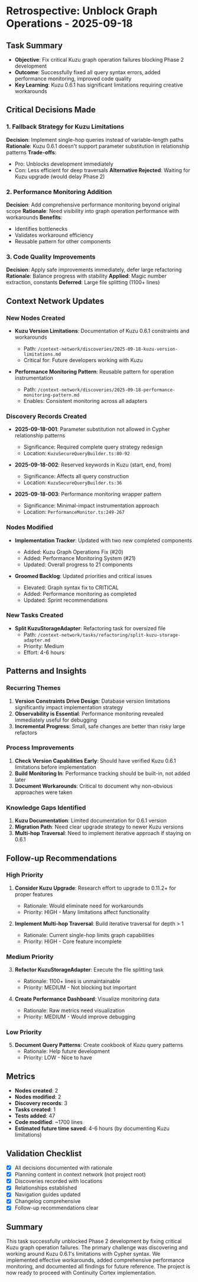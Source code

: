 # Retrospective: Unblock Graph Operations - 2025-09-18

## Task Summary
- **Objective**: Fix critical Kuzu graph operation failures blocking Phase 2 development
- **Outcome**: Successfully fixed all query syntax errors, added performance monitoring, improved code quality
- **Key Learning**: Kuzu 0.6.1 has significant limitations requiring creative workarounds

## Critical Decisions Made

### 1. Fallback Strategy for Kuzu Limitations
**Decision**: Implement single-hop queries instead of variable-length paths
**Rationale**: Kuzu 0.6.1 doesn't support parameter substitution in relationship patterns
**Trade-offs**:
- Pro: Unblocks development immediately
- Con: Less efficient for deep traversals
**Alternative Rejected**: Waiting for Kuzu upgrade (would delay Phase 2)

### 2. Performance Monitoring Addition
**Decision**: Add comprehensive performance monitoring beyond original scope
**Rationale**: Need visibility into graph operation performance with workarounds
**Benefits**:
- Identifies bottlenecks
- Validates workaround efficiency
- Reusable pattern for other components

### 3. Code Quality Improvements
**Decision**: Apply safe improvements immediately, defer large refactoring
**Rationale**: Balance progress with stability
**Applied**: Magic number extraction, constants
**Deferred**: Large file splitting (1100+ lines)

## Context Network Updates

### New Nodes Created
- **Kuzu Version Limitations**: Documentation of Kuzu 0.6.1 constraints and workarounds
  - Path: `/context-network/discoveries/2025-09-18-kuzu-version-limitations.md`
  - Critical for: Future developers working with Kuzu

- **Performance Monitoring Pattern**: Reusable pattern for operation instrumentation
  - Path: `/context-network/discoveries/2025-09-18-performance-monitoring-pattern.md`
  - Enables: Consistent monitoring across all adapters

### Discovery Records Created
- **2025-09-18-001**: Parameter substitution not allowed in Cypher relationship patterns
  - Significance: Required complete query strategy redesign
  - Location: `KuzuSecureQueryBuilder.ts:80-92`

- **2025-09-18-002**: Reserved keywords in Kuzu (start, end, from)
  - Significance: Affects all query construction
  - Location: `KuzuSecureQueryBuilder.ts:36`

- **2025-09-18-003**: Performance monitoring wrapper pattern
  - Significance: Minimal-impact instrumentation approach
  - Location: `PerformanceMonitor.ts:249-267`

### Nodes Modified
- **Implementation Tracker**: Updated with two new completed components
  - Added: Kuzu Graph Operations Fix (#20)
  - Added: Performance Monitoring System (#21)
  - Updated: Overall progress to 21 components

- **Groomed Backlog**: Updated priorities and critical issues
  - Elevated: Graph syntax fix to CRITICAL
  - Added: Performance monitoring as completed
  - Updated: Sprint recommendations

### New Tasks Created
- **Split KuzuStorageAdapter**: Refactoring task for oversized file
  - Path: `/context-network/tasks/refactoring/split-kuzu-storage-adapter.md`
  - Priority: Medium
  - Effort: 4-6 hours

## Patterns and Insights

### Recurring Themes
1. **Version Constraints Drive Design**: Database version limitations significantly impact implementation strategy
2. **Observability is Essential**: Performance monitoring revealed immediately useful for debugging
3. **Incremental Progress**: Small, safe changes are better than risky large refactors

### Process Improvements
1. **Check Version Capabilities Early**: Should have verified Kuzu 0.6.1 limitations before implementation
2. **Build Monitoring In**: Performance tracking should be built-in, not added later
3. **Document Workarounds**: Critical to document why non-obvious approaches were taken

### Knowledge Gaps Identified
1. **Kuzu Documentation**: Limited documentation for 0.6.1 version
2. **Migration Path**: Need clear upgrade strategy to newer Kuzu versions
3. **Multi-hop Traversal**: Need to implement iterative approach if staying on 0.6.1

## Follow-up Recommendations

### High Priority
1. **Consider Kuzu Upgrade**: Research effort to upgrade to 0.11.2+ for proper features
   - Rationale: Would eliminate need for workarounds
   - Priority: HIGH - Many limitations affect functionality

2. **Implement Multi-hop Traversal**: Build iterative traversal for depth > 1
   - Rationale: Current single-hop limits graph capabilities
   - Priority: HIGH - Core feature incomplete

### Medium Priority
3. **Refactor KuzuStorageAdapter**: Execute the file splitting task
   - Rationale: 1100+ lines is unmaintainable
   - Priority: MEDIUM - Not blocking but important

4. **Create Performance Dashboard**: Visualize monitoring data
   - Rationale: Raw metrics need visualization
   - Priority: MEDIUM - Would improve debugging

### Low Priority
5. **Document Query Patterns**: Create cookbook of Kuzu query patterns
   - Rationale: Help future development
   - Priority: LOW - Nice to have

## Metrics
- **Nodes created**: 2
- **Nodes modified**: 2
- **Discovery records**: 3
- **Tasks created**: 1
- **Tests added**: 47
- **Code modified**: ~1700 lines
- **Estimated future time saved**: 4-6 hours (by documenting Kuzu limitations)

## Validation Checklist
- [x] All decisions documented with rationale
- [x] Planning content in context network (not project root)
- [x] Discoveries recorded with locations
- [x] Relationships established
- [x] Navigation guides updated
- [x] Changelog comprehensive
- [x] Follow-up recommendations clear

## Summary
This task successfully unblocked Phase 2 development by fixing critical Kuzu graph operation failures. The primary challenge was discovering and working around Kuzu 0.6.1's limitations with Cypher syntax. We implemented effective workarounds, added comprehensive performance monitoring, and documented all findings for future reference. The project is now ready to proceed with Continuity Cortex implementation.
